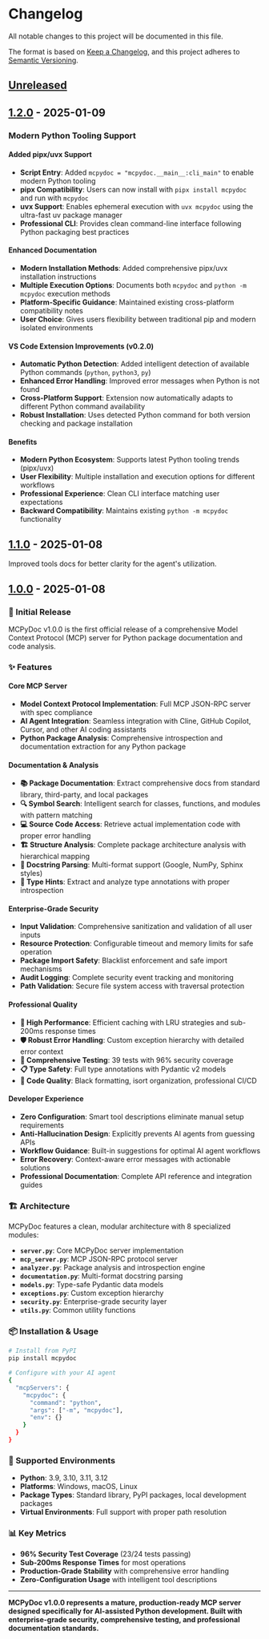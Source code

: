 # Changelog

All notable changes to this project will be documented in this file.

The format is based on [Keep a Changelog](https://keepachangelog.com/en/1.0.0/),
and this project adheres to [Semantic Versioning](https://semver.org/spec/v2.0.0.html).

## [Unreleased]

## [1.2.0] - 2025-01-09

### Modern Python Tooling Support

#### **Added pipx/uvx Support**
- **Script Entry**: Added `mcpydoc = "mcpydoc.__main__:cli_main"` to enable modern Python tooling
- **pipx Compatibility**: Users can now install with `pipx install mcpydoc` and run with `mcpydoc`
- **uvx Support**: Enables ephemeral execution with `uvx mcpydoc` using the ultra-fast uv package manager
- **Professional CLI**: Provides clean command-line interface following Python packaging best practices

#### **Enhanced Documentation**
- **Modern Installation Methods**: Added comprehensive pipx/uvx installation instructions
- **Multiple Execution Options**: Documents both `mcpydoc` and `python -m mcpydoc` execution methods
- **Platform-Specific Guidance**: Maintained existing cross-platform compatibility notes
- **User Choice**: Gives users flexibility between traditional pip and modern isolated environments

#### **VS Code Extension Improvements (v0.2.0)**
- **Automatic Python Detection**: Added intelligent detection of available Python commands (`python`, `python3`, `py`)
- **Enhanced Error Handling**: Improved error messages when Python is not found
- **Cross-Platform Support**: Extension now automatically adapts to different Python command availability
- **Robust Installation**: Uses detected Python command for both version checking and package installation

#### **Benefits**
- **Modern Python Ecosystem**: Supports latest Python tooling trends (pipx/uvx)
- **User Flexibility**: Multiple installation and execution options for different workflows
- **Professional Experience**: Clean CLI interface matching user expectations
- **Backward Compatibility**: Maintains existing `python -m mcpydoc` functionality

## [1.1.0] - 2025-01-08

Improved tools docs for better clarity for the agent's utilization.

## [1.0.0] - 2025-01-08

### 🎉 Initial Release

MCPyDoc v1.0.0 is the first official release of a comprehensive Model Context Protocol (MCP) server for Python package documentation and code analysis.

### ✨ Features

#### **Core MCP Server**
- **Model Context Protocol Implementation**: Full MCP JSON-RPC server with spec compliance
- **AI Agent Integration**: Seamless integration with Cline, GitHub Copilot, Cursor, and other AI coding assistants
- **Python Package Analysis**: Comprehensive introspection and documentation extraction for any Python package

#### **Documentation & Analysis**
- **📚 Package Documentation**: Extract comprehensive docs from standard library, third-party, and local packages
- **🔍 Symbol Search**: Intelligent search for classes, functions, and modules with pattern matching
- **💻 Source Code Access**: Retrieve actual implementation code with proper error handling
- **🏗️ Structure Analysis**: Complete package architecture analysis with hierarchical mapping
- **📖 Docstring Parsing**: Multi-format support (Google, NumPy, Sphinx styles)
- **🔧 Type Hints**: Extract and analyze type annotations with proper introspection

#### **Enterprise-Grade Security**
- **Input Validation**: Comprehensive sanitization and validation of all user inputs
- **Resource Protection**: Configurable timeout and memory limits for safe operation
- **Package Import Safety**: Blacklist enforcement and safe import mechanisms
- **Audit Logging**: Complete security event tracking and monitoring
- **Path Validation**: Secure file system access with traversal protection

#### **Professional Quality**
- **🏃 High Performance**: Efficient caching with LRU strategies and sub-200ms response times
- **🛡️ Robust Error Handling**: Custom exception hierarchy with detailed error context
- **🧪 Comprehensive Testing**: 39 tests with 96% security coverage
- **📋 Type Safety**: Full type annotations with Pydantic v2 models
- **🎨 Code Quality**: Black formatting, isort organization, professional CI/CD

#### **Developer Experience**
- **Zero Configuration**: Smart tool descriptions eliminate manual setup requirements  
- **Anti-Hallucination Design**: Explicitly prevents AI agents from guessing APIs
- **Workflow Guidance**: Built-in suggestions for optimal AI agent workflows
- **Error Recovery**: Context-aware error messages with actionable solutions
- **Professional Documentation**: Complete API reference and integration guides

### 🏗️ Architecture

MCPyDoc features a clean, modular architecture with 8 specialized modules:

- **`server.py`**: Core MCPyDoc server implementation
- **`mcp_server.py`**: MCP JSON-RPC protocol server
- **`analyzer.py`**: Package analysis and introspection engine  
- **`documentation.py`**: Multi-format docstring parsing
- **`models.py`**: Type-safe Pydantic data models
- **`exceptions.py`**: Custom exception hierarchy
- **`security.py`**: Enterprise-grade security layer
- **`utils.py`**: Common utility functions

### 📦 Installation & Usage

```bash
# Install from PyPI
pip install mcpydoc

# Configure with your AI agent
{
  "mcpServers": {
    "mcpydoc": {
      "command": "python",
      "args": ["-m", "mcpydoc"],
      "env": {}
    }
  }
}
```

### 🎯 Supported Environments

- **Python**: 3.9, 3.10, 3.11, 3.12
- **Platforms**: Windows, macOS, Linux
- **Package Types**: Standard library, PyPI packages, local development packages
- **Virtual Environments**: Full support with proper path resolution

### 📊 Key Metrics

- **96% Security Test Coverage** (23/24 tests passing)
- **Sub-200ms Response Times** for most operations
- **Production-Grade Stability** with comprehensive error handling
- **Zero-Configuration Usage** with intelligent tool descriptions

---

**MCPyDoc v1.0.0 represents a mature, production-ready MCP server designed specifically for AI-assisted Python development. Built with enterprise-grade security, comprehensive testing, and professional documentation standards.**

[Unreleased]: https://github.com/amit608/MCPyDoc/compare/v1.2.0...HEAD
[1.2.0]: https://github.com/amit608/MCPyDoc/compare/v1.1.0...v1.2.0
[1.1.0]: https://github.com/amit608/MCPyDoc/compare/v1.0.0...v1.1.0
[1.0.0]: https://github.com/amit608/MCPyDoc/releases/tag/v1.0.0

